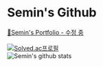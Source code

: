 
<h1>
        Semin's Github
</h1>

<div>

[🔗Semin's Portfolio - 수정 중](https://www.notion.so/24b62925eca8802db15ed2fd4dfd073a)
<br><br>
[![Solved.ac프로필](http://mazassumnida.wtf/api/mini/generate_badge?boj=semin0925)](https://solved.ac/semin0925)
<br>
![Semin's github stats](https://github-readme-stats.vercel.app/api?username=semInDev&show_icons=true&theme=tokyonight&hide=stars)

</div>

